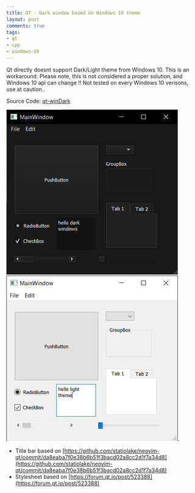 ```yaml
---
title: QT - Dark window based on Windows 10 theme
layout: post
comments: true
tags:
- qt
- cpp
- windows-10
---
```


Qt directly doesnt support Dark/Light theme from Windows 10. This is an workaround.
Please note, this is not considered a proper solution, and Windows 10 api can change !! 
Not tested on every Windows 10 verisons, use at caution..

<div class="label label-blue"> Source Code: <a href="https://github.com/envyen/qt-winDark">qt-winDark</a> </div>

![Dark theme](https://raw.githubusercontent.com/envyen/qt-winDark/main/img/dark.png "Dark theme in Windows") ![Light theme](https://raw.githubusercontent.com/envyen/qt-winDark/main/img/light.png "Light theme in Windows").


* Title bar based on 
[https://github.com/statiolake/neovim-qt/commit/da8eaba7f0e38b6b51f3bacd02a8cc2d1f7a34d8](https://github.com/statiolake/neovim-qt/commit/da8eaba7f0e38b6b51f3bacd02a8cc2d1f7a34d8)
* Stylesheet based on 
[https://forum.qt.io/post/523388](https://forum.qt.io/post/523388)


